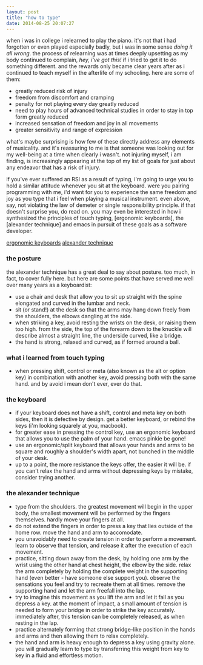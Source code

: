 ```yaml
---
layout: post
title: "how to type"
date: 2014-08-25 20:07:27
---
```


when i was in college i relearned to play the piano. it's not that i
had forgotten or even played especially badly, but i was in some sense
*doing it all wrong*. the process of relearning was at times deeply
upsetting as my body continued to complain, *hey, i've got this!* if i
tried to get it to do something different.  and the rewards only
became clear years after as i continued to teach myself in the
afterlife of my schooling. here are some of them:

* greatly reduced risk of injury
* freedom from discomfort and cramping
* penalty for not playing every day greatly reduced
* need to play hours of advanced technical studies in order to stay in
  top form greatly reduced
* increased sensation of freedom and joy in all movements
* greater sensitivity and range of expression

what's maybe surprising is how few of these directly address any
elements of musicality.  and it's reassuring to me is that someone was
looking out for my well-being at a time when clearly i wasn't. not
injuring myself, i am finding, is increasingly appearing at the top of
my list of goals for just about any endeavor that has a risk of
injury.

if you've ever suffered an RSI as a result of typing, i'm going to
urge you to hold a similar attitude whenever you sit at the
keyboard. were you pairing programming with me, i'd want for you to
experience the same freedom and joy as you type that i feel when
playing a musical instrument. even above, say, not violating the law
of demeter or single responsibility principle. if that doesn't
surprise you, do read on. you may even be interested in how i
synthesized the principles of touch typing, [ergonomic keyboards], the
[alexander technique] and emacs in pursuit of these goals as a
software developer.

[ergonomic keyboards](http://en.wikipedia.org/wiki/Ergonomic_keyboard)
[alexander technique](http://en.wikipedia.org/wiki/Alexander_technique)

### the posture

the alexander technique has a great deal to say about posture.  too
much, in fact, to cover fully here. but here are some points that have
served me well over many years as a keyboardist:

* use a chair and desk that allow you to sit up straight with the spine
  elongated and curved in the lumbar and neck.
* sit (or stand!) at the desk so that the arms may hang down freely from
  the shoulders, the elbows dangling at the side.
* when striking a key, avoid resting the wrists on the desk, or
  raising them too high. from the side, the top of the forearm down to
  the knuckle will describe almost a straight line, the underside
  curved, like a bridge.
* the hand is strong, relaxed and curved, as if formed around a ball.

### what i learned from touch typing
* when pressing shift, control or meta (also known as the alt or
  option key) in combination with another key, avoid pressing both
  with the same hand. and by avoid i mean don't ever, ever do that.

### the keyboard
* if your keyboard does not have a shift, control and meta key on both
  sides, then it is defective by design.  get a better keyboard, or
  rebind the keys (i'm looking squarely at you, macbook).
* for greater ease in pressing the control key, use an ergonomic
  keyboard that allows you to use the palm of your hand. emacs pinkie be gone!
* use an ergonomic/split keyboard that allows your hands and arms to
  be square and roughly a shoulder's width apart, not bunched in the
  middle of your desk.
* up to a point, the more resistance the keys offer, the easier it
  will be. if you can't relax the hand and arms without depressing
  keys by mistake, consider trying another.

### the alexander technique
* type from the shoulders. the greatest movement will begin in the
  upper body, the smallest movement will be performed by the fingers
  themselves. hardly move your fingers at all.
* do not extend the fingers in order to press a key that lies outside
  of the home row. move the hand and arm to accomodate.
* you unavoidably need to create tension in order to perform a
  movement. learn to observe that tension, and release it after the
  execution of each movement.
* practice, sitting down away from the desk, by holding one arm by the
  wrist using the other hand at chest height, the elbow by the
  side. relax the arm completely by holding the complete weight in the
  supporting hand (even better - have someone else support
  you). observe the sensations you feel and try to recreate them at
  all times. remove the supporting hand and let the arm freefall into
  the lap.
* try to imagine this movement as you lift the arm and let it
  fall as you depress a key. at the moment of impact, a small amount
  of tension is needed to form your bridge in order to strike the key
  accurately. immediately after, this tension can be completely
  released, as when resting in the lap.
* practice alternately forming that strong bridge-like position in the
  hands and arms and then allowing them to relax completely.
* the hand and arm is heavy enough to depress a key using gravity
  alone. you will gradually learn to type by transferring this weight
  from key to key in a fluid and effortless motion.
